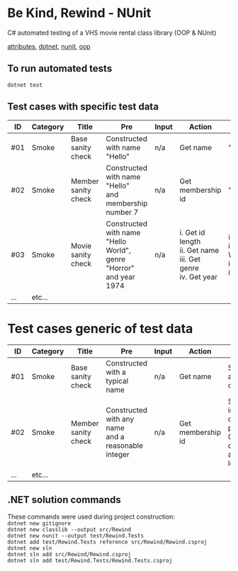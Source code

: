 # Be Kind, Rewind - NUnit
C# automated testing of a VHS movie rental class library (OOP & NUnit)<br>

[attributes](https://learn.microsoft.com/en-us/dotnet/csharp/programming-guide/concepts/attributes/),
[dotnet](https://learn.microsoft.com/en-us/dotnet/api/?view=net-6.0),
[nunit](https://docs.nunit.org/articles/nunit/writing-tests/assertions/assertions.html),
[oop](https://www.w3schools.com/cs/cs_oop.php)<br>

## To run automated tests
`dotnet test`

## Test cases with specific test data
| ID  | Category | Title | Pre | Input | Action | Expected |
| --- | -------- | ----- | --- | ----- | ------ | -------- |
| #01 | Smoke | Base sanity check | Constructed with name "Hello" | n/a | Get name | "Hello" |
| #02 | Smoke | Member sanity check | Constructed with name "Hello"<br>and membership number 7 | n/a | Get membership id | "#000007" |
| #03 | Smoke | Movie sanity check | Constructed with name "Hello World",<br> genre "Horror"<br>and year 1974 | n/a | i. Get id length<br>ii. Get name<br>iii. Get genre<br>iv. Get year | i. 36<br>ii. "Hello World"<br>iii. "Horror"<br>iv. "1974" |
| ... | etc... |

# Test cases generic of test data
| ID  | Category | Title | Pre | Input | Action | Expected |
| --- | -------- | ----- | --- | ----- | ------ | -------- |
| #01 | Smoke | Base sanity check | Constructed with a typical name | n/a | Get name | Same name as constructed |
| #02 | Smoke | Member sanity check | Constructed with any name<br>and a reasonable integer | n/a | Get membership id | Same integer as constructed,<br>padded with 0's to six digits<br>and with a leading "#" |
| ... | etc... |

## .NET solution commands
These commands were used during project construction:<br>
`dotnet new gitignore`<br>
`dotnet new classlib --output src/Rewind`<br>
`dotnet new nunit --output test/Rewind.Tests`<br>
`dotnet add test/Rewind.Tests reference src/Rewind/Rewind.csproj`<br>
`dotnet new sln`<br>
`dotnet sln add src/Rewind/Rewind.csproj`<br>
`dotnet sln add test/Rewind.Tests/Rewind.Tests.csproj`<br>
